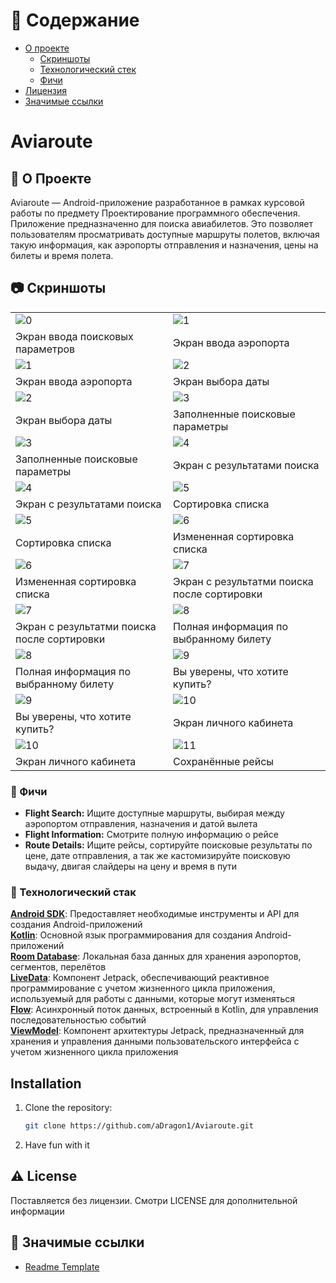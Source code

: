 <!-- Table of Contents -->

# :notebook_with_decorative_cover: Содержание 

- [О проекте](#star2-about-the-project)
    * [Скриншоты](#camera-screenshots)
    * [Технологический стек](#space_invader-tech-stack)
    * [Фичи](#dart-features)
- [Лицензия](#warning-license)
- [Значимые ссылки](#gem-acknowledgements)

<!-- About the Project -->

# Aviaroute

## :star2: О Проекте

Aviaroute — Android-приложение разработанное в рамках курсовой работы по предмету Проектирование программного
обеспечения.
Приложение предназначенно для поиска авиабилетов. Это позволяет пользователям просматривать доступные
маршруты полетов, включая такую информация, как аэропорты отправления и назначения, цены на билеты и время полета.

<!-- Screenshots -->

## :camera: Скриншоты

|                                             |                                             |
|---------------------------------------------|---------------------------------------------|
| ![0](screenshots/2.jpg)                     | ![1](screenshots/3.jpg)                     |
| Экран ввода поисковых параметров            | Экран ввода аэропорта                       |
| ![1](screenshots/3.jpg)                     | ![2](screenshots/4.jpg)                     |
| Экран ввода аэропорта                       | Экран выбора даты                           |
| ![2](screenshots/4.jpg)                     | ![3](screenshots/5.jpg)                     |
| Экран выбора даты                           | Заполненные поисковые параметры             |
| ![3](screenshots/5.jpg)                     | ![4](screenshots/6.jpg)                     |
| Заполненные поисковые параметры             | Экран с результатами поиска                 |
| ![4](screenshots/6.jpg)                     | ![5](screenshots/7.jpg)                     |
| Экран с результатами поиска                 | Сортировка списка                           |
| ![5](screenshots/7.jpg)                     | ![6](screenshots/8.jpg)                     |
| Сортировка списка                           | Измененная сортировка списка                |
| ![6](screenshots/8.jpg)                     | ![7](screenshots/9.jpg)                     |
| Измененная сортировка списка                | Экран с результатми поиска после сортировки |
| ![7](screenshots/9.jpg)                     | ![8](screenshots/10.jpg)                    |
| Экран с результатми поиска после сортировки | Полная информация по выбранному билету      |
| ![8](screenshots/10.jpg)                    | ![9](screenshots/11.jpg)                    |
| Полная информация по выбранному билету      | Вы уверены, что хотите купить?              |
| ![9](screenshots/11.jpg)                    | ![10](screenshots/12.jpg)                   |
| Вы уверены, что хотите купить?              | Экран личного кабинета                      |
| ![10](screenshots/12.jpg)                   | ![11](screenshots/13.jpg)                   |
| Экран личного кабинета                      | Сохранённые рейсы                           |

<!-- Features -->

### :dart: Фичи

- **Flight Search:** Ищите доступные маршруты, выбирая между аэропортом отправления, назначения и датой вылета
- **Flight Information:** Смотрите полную информацию о рейсе
- **Route Details:** Ищите рейсы, сортируйте поисковые результаты по цене, дате отправления, а так же кастомизируйте
  поисковую выдачу, двигая слайдеры на цену и время в пути

<!-- TechStack -->

### :space_invader: Технологический стак
**[Android SDK](https://developer.android.com/tools/releases/platform-tools)**: Предоставляет необходимые инструменты и API для создания Android-приложений  
**[Kotlin](https://kotlinlang.org/)**: Основной язык программирования для создания Android-приложений  
**[Room Database](https://developer.android.com/training/data-storage/room)**: Локальная база данных для хранения аэропортов, сегментов, перелётов  
**[LiveData](https://developer.android.com/topic/libraries/architecture/livedata)**: Компонент Jetpack, обеспечивающий реактивное программирование с учетом жизненного цикла приложения, используемый для работы с данными, которые могут изменяться  
**[Flow](https://kotlinlang.org/docs/flow.html)**: Асинхронный поток данных, встроенный в Kotlin, для управления последовательностью событий  
**[ViewModel](https://developer.android.com/topic/libraries/architecture/viewmodel)**: Компонент архитектуры Jetpack, предназначенный для хранения и управления данными пользовательского интерфейса с учетом жизненного цикла приложения

## Installation

1. Clone the repository:
   ```bash
   git clone https://github.com/aDragon1/Aviaroute.git
2. Have fun with it

## :warning: License

Поставляется без лицензии. Смотри LICENSE для дополнительной информации

<!-- Acknowledgments -->

## :gem: Значимые ссылки

- [Readme Template](https://github.com/Louis3797/awesome-readme-template)
